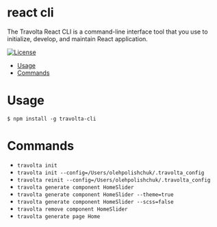 react cli
======

The Travolta React CLI is a command-line interface tool that you use to initialize, develop, and maintain React application.

[![License](https://img.shields.io/npm/l/travolta.svg)](https://github.com/oleh-polishchuk/travolta-cli/blob/master/package.json)

<!-- toc -->
* [Usage](#usage)
* [Commands](#commands)
<!-- tocstop -->

# Usage
<!-- usage -->
```sh-session
$ npm install -g travolta-cli
```

<!-- usagestop -->
# Commands
<!-- commands -->
* `travolta init`
* `travolta init --config=/Users/olehpolishchuk/.travolta_config`
* `travolta reinit --config=/Users/olehpolishchuk/.travolta_config`
* `travolta generate component HomeSlider`
* `travolta generate component HomeSlider --theme=true`
* `travolta generate component HomeSlider --scss=false`
* `travolta remove component HomeSlider`
* `travolta generate page Home`
